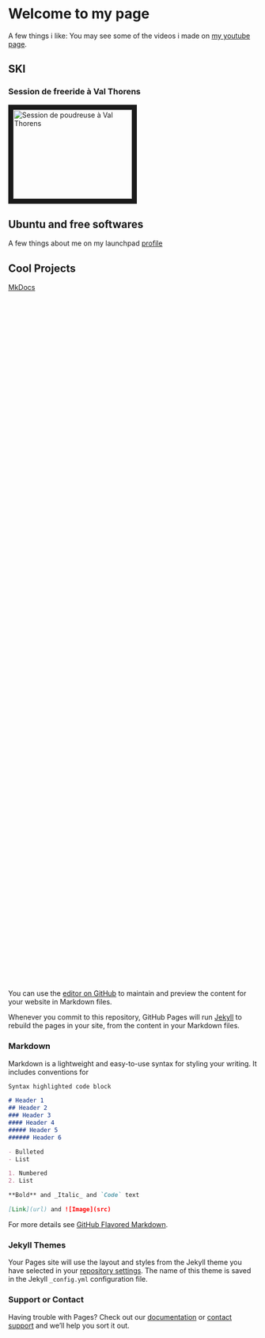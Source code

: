 # Welcome to my page

A few things i like:
You may see some of the videos i made on [my youtube page](https://www.youtube.com/channel/UCkrU3IjhL11GN5LQl-9duow?view_as=subscriber).

## SKI
### Session de freeride à Val Thorens
<a href="http://www.youtube.com/watch?feature=player_embedded&v=AjRIHjDKq8I
" target="_blank"><img src="http://img.youtube.com/vi/AjRIHjDKq8I/0.jpg" 
alt="Session de poudreuse à Val Thorens" width="240" height="180" border="10" /></a>

## Ubuntu and free softwares

A few things about me on my launchpad [profile](https://launchpad.net/~ldnpub)

## Cool Projects

[MkDocs](https://www.mkdocs.org/)

&nbsp;

&nbsp;

&nbsp;

&nbsp;

&nbsp;

&nbsp;

&nbsp;

&nbsp;

&nbsp;

&nbsp;

&nbsp;

&nbsp;

&nbsp;

&nbsp;

&nbsp;

&nbsp;

&nbsp;

&nbsp;

&nbsp;

&nbsp;

&nbsp;

&nbsp;

&nbsp;

&nbsp;

&nbsp;

&nbsp;

&nbsp;

&nbsp;

&nbsp;

&nbsp;

&nbsp;

&nbsp;

&nbsp;

&nbsp;

&nbsp;

&nbsp;

&nbsp;

&nbsp;

&nbsp;

&nbsp;

&nbsp;

&nbsp;

&nbsp;

&nbsp;

&nbsp;


You can use the [editor on GitHub](https://github.com/ldnpub/ldnpub.github.io/edit/master/README.md) to maintain and preview the content for your website in Markdown files.

Whenever you commit to this repository, GitHub Pages will run [Jekyll](https://jekyllrb.com/) to rebuild the pages in your site, from the content in your Markdown files.

### Markdown

Markdown is a lightweight and easy-to-use syntax for styling your writing. It includes conventions for

```markdown
Syntax highlighted code block

# Header 1
## Header 2
### Header 3
#### Header 4
##### Header 5
###### Header 6

- Bulleted
- List

1. Numbered
2. List

**Bold** and _Italic_ and `Code` text

[Link](url) and ![Image](src)
```

For more details see [GitHub Flavored Markdown](https://guides.github.com/features/mastering-markdown/).

### Jekyll Themes

Your Pages site will use the layout and styles from the Jekyll theme you have selected in your [repository settings](https://github.com/ldnpub/ldnpub.github.io/settings). The name of this theme is saved in the Jekyll `_config.yml` configuration file.

### Support or Contact

Having trouble with Pages? Check out our [documentation](https://help.github.com/categories/github-pages-basics/) or [contact support](https://github.com/contact) and we’ll help you sort it out.
